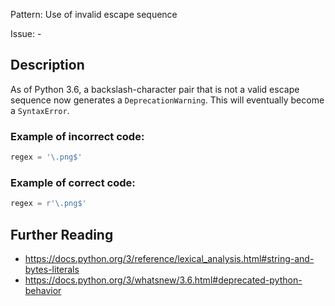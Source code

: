Pattern: Use of invalid escape sequence

Issue: -

## Description

As of Python 3.6, a backslash-character pair that is not a valid escape sequence now generates a `DeprecationWarning`. This will eventually become a `SyntaxError`.

### Example of **incorrect** code:

```python
regex = '\.png$'
```

### Example of **correct** code:

```python
regex = r'\.png$'
```

## Further Reading

* https://docs.python.org/3/reference/lexical_analysis.html#string-and-bytes-literals
* https://docs.python.org/3/whatsnew/3.6.html#deprecated-python-behavior